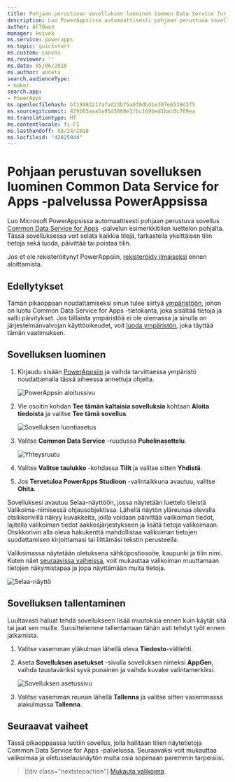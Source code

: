 ```yaml
---
title: Pohjaan perustuvan sovelluksen luominen Common Data Service for Apps -palvelussa | Microsoft Docs
description: Luo PowerAppsissa automaattisesti pohjaan perustuva sovellus Common Data Service for Apps -palvelun tietojen hallintaan
author: AFTOwen
manager: kvivek
ms.service: powerapps
ms.topic: quickstart
ms.custom: canvas
ms.reviewer: ''
ms.date: 05/06/2018
ms.author: anneta
search.audienceType:
- maker
search.app:
- PowerApps
ms.openlocfilehash: bf19983217afad23b75a0f0dbd1e307e6539d3f5
ms.sourcegitcommit: 429b83aaa5a91d5868e1fbc169bed1bac0c709ea
ms.translationtype: HT
ms.contentlocale: fi-FI
ms.lasthandoff: 08/24/2018
ms.locfileid: "42825944"
---
```

# <a name="generate-a-canvas-app-from-common-data-service-for-apps-in-powerapps"></a>Pohjaan perustuvan sovelluksen luominen Common Data Service for Apps -palvelussa PowerAppsissa

Luo Microsoft PowerAppsissa automaattisesti pohjaan perustuva sovellus [Common Data Service for Apps](../common-data-service/data-platform-intro.md) -palvelun esimerkkitilien luettelon pohjalta. Tässä sovelluksessa voit selata kaikkia tilejä, tarkastella yksittäisen tilin tietoja sekä luoda, päivittää tai poistaa tilin.

Jos et ole rekisteröitynyt PowerAppsiin, [rekisteröidy ilmaiseksi](https://web.powerapps.com?utm_source=padocs&utm_medium=linkinadoc&utm_campaign=referralsfromdoc) ennen aloittamista.

## <a name="prerequisites"></a>Edellytykset

Tämän pikaoppaan noudattamiseksi sinun tulee siirtyä [ympäristöön](working-with-environments.md), johon on luotu Common Data Service for Apps -tietokanta, joka sisältää tietoja ja sallii päivitykset. Jos tällaista ympäristöä ei ole olemassa ja sinulla on järjestelmänvalvojan käyttöoikeudet, voit [luoda ympäristön](../../administrator/environments-administration.md#create-an-environment), joka täyttää tämän vaatimuksen.

## <a name="generate-an-app"></a>Sovelluksen luominen

1. Kirjaudu sisään [PowerAppsiin](https://web.powerapps.com?utm_source=padocs&utm_medium=linkinadoc&utm_campaign=referralsfromdoc) ja vaihda tarvittaessa ympäristö noudattamalla tässä aiheessa annettuja ohjeita.

    ![PowerAppsin aloitussivu](./media/data-platform-create-app/sign-in.png)

1. Vie osoitin kohdan **Tee tämän kaltaisia sovelluksia** kohtaan **Aloita tiedoista** ja valitse **Tee tämä sovellus**.

    ![Sovelluksen luontiasetus](./media/data-platform-create-app/make-this-app.png)

1. Valitse **Common Data Service** -ruudussa **Puhelinasettelu**.

    ![Yhteysruutu](./media/data-platform-create-app/connection-tile.png)

1. Valitse **Valitse taulukko** -kohdassa **Tilit** ja valitse sitten **Yhdistä**.

1. Jos **Tervetuloa PowerApps Studioon** -valintaikkuna avautuu, valitse **Ohita**.

Sovelluksesi avautuu Selaa-näyttöön, jossa näytetään luettelo tileistä Valikoima-nimisessä ohjausobjektissa. Lähellä näytön yläreunaa olevalla otsikkorivillä näkyy kuvakkeita, joilla voidaan päivittää valikoiman tiedot, lajitella valikoiman tiedot aakkosjärjestykseen ja lisätä tietoja valikoimaan. Otsikkorivin alla oleva hakukenttä mahdollistaa valikoiman tietojen suodattamisen kirjoittamasi tai liittämäsi tekstin perusteella. 

Valikoimassa näytetään oletuksena sähköpostiosoite, kaupunki ja tilin nimi. Kuten näet [seuraavissa vaiheissa](data-platform-create-app.md#next-steps), voit mukauttaa valikoiman muuttamaan tietojen näkymistapaa ja jopa näyttämään muita tietoja.

![Selaa-näyttö](./media/data-platform-create-app/browse-screen.png)

## <a name="save-the-app"></a>Sovelluksen tallentaminen
Luultavasti haluat tehdä sovellukseen lisää muutoksia ennen kuin käytät sitä tai jaat sen muille. Suosittelemme tallentamaan tähän asti tehdyt työt ennen jatkamista.

1. Valitse vasemman yläkulman lähellä oleva **Tiedosto**-välilehti.

1. Aseta **Sovelluksen asetukset** -sivulla sovelluksen nimeksi **AppGen**, vaihda taustaväriksi syvä punainen ja vaihda kuvake valintamerkiksi.

    ![Sovelluksen asetussivu](./media/data-platform-create-app/app-settings.png)

1. Valitse vasemman reunan lähellä **Tallenna** ja valitse sitten vasemmassa alakulmassa **Tallenna**.

## <a name="next-steps"></a>Seuraavat vaiheet
Tässä pikaoppaassa luotiin sovellus, jolla hallitaan tilien näytetietoja Common Data Service for Apps -palvelussa. Seuraavaksi voit mukauttaa valikoimaa ja oletusselausnäytön muita osia sopimaan paremmin tarpeisiisi.

> [!div class="nextstepaction"]
> [Mukauta valikoima](customize-layout-sharepoint.md).
